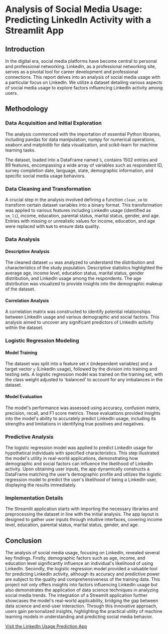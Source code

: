 # Analysis of Social Media Usage: Predicting LinkedIn Activity with a Streamlit App

## Introduction

In the digital era, social media platforms have become central to personal and professional networking. LinkedIn, as a professional networking site, serves as a pivotal tool for career development and professional connections. This report delves into an analysis of social media usage with a particular focus on LinkedIn. We utilize a dataset detailing various aspects of social media usage to explore factors influencing LinkedIn activity among users.

## Methodology

### Data Acquisition and Initial Exploration

The analysis commenced with the importation of essential Python libraries, including pandas for data manipulation, numpy for numerical operations, seaborn and matplotlib for data visualization, and scikit-learn for machine learning tasks.

The dataset, loaded into a DataFrame named `S`, contains 1502 entries and 89 features, encompassing a wide array of variables such as respondent ID, survey completion date, language, state, demographic information, and specific social media usage behaviors.

### Data Cleaning and Transformation

A crucial step in the analysis involved defining a function `clean_sm` to transform certain dataset variables into a binary format. This transformation was applied to various features including LinkedIn usage (identified as `sm_li`), income, education, parental status, marital status, gender, and age. Entries with missing or unrealistic values for income, education, and age were replaced with `NaN` to ensure data quality.

### Data Analysis

#### Descriptive Analysis

The cleaned dataset `ss` was analyzed to understand the distribution and characteristics of the study population. Descriptive statistics highlighted the average age, income level, education status, marital status, gender distribution, and LinkedIn usage among the respondents. The age distribution was visualized to provide insights into the demographic makeup of the dataset.

#### Correlation Analysis

A correlation matrix was constructed to identify potential relationships between LinkedIn usage and various demographic and social factors. This analysis aimed to uncover any significant predictors of LinkedIn activity within the dataset.

### Logistic Regression Modeling

#### Model Training

The dataset was split into a feature set `X` (independent variables) and a target vector `y` (LinkedIn usage), followed by the division into training and testing sets. A logistic regression model was trained on the training set, with the class weight adjusted to 'balanced' to account for any imbalances in the dataset.

#### Model Evaluation

The model's performance was assessed using accuracy, confusion matrix, precision, recall, and F1 score metrics. These evaluations provided insights into the model's ability to accurately predict LinkedIn usage, including its strengths and limitations in identifying true positives and negatives.

### Predictive Analysis

The logistic regression model was applied to predict LinkedIn usage for hypothetical individuals with specified characteristics. This step illustrated the model's utility in real-world applications, demonstrating how demographic and social factors can influence the likelihood of LinkedIn activity.
Upon obtaining user inputs, the app dynamically constructs a DataFrame matching the user's demographic profile and utilizes the logistic regression model to predict the user's likelihood of being a LinkedIn user, displaying the results immediately.
### Implementation Details

The Streamlit application starts with importing the necessary libraries and preprocessing the dataset in line with the initial analysis. The app layout is designed to gather user inputs through intuitive interfaces, covering income level, education, parental status, marital status, gender, and age.

## Conclusion

The analysis of social media usage, focusing on LinkedIn, revealed several key findings. Firstly, demographic factors such as age, income, and education level significantly influence an individual's likelihood of using LinkedIn. Secondly, the logistic regression model provided a valuable tool for predicting LinkedIn activity, although its accuracy and predictive power are subject to the quality and comprehensiveness of the training data.
This project not only offers insights into factors influencing LinkedIn usage but also demonstrates the application of data science techniques in analyzing social media trends. The integration of a Streamlit application further showcases the model's real-world applicability, bridging the gap between data science and end-user interaction. Through this innovative approach, users gain personalized insights, highlighting the practical utility of machine learning models in understanding and predicting social media behavior. 


[Visit the LinkedIn Usage Prediction App](https://linkedin-predictionpy-dhqejus5znxdwsxyb2gxtd.streamlit.app/)
